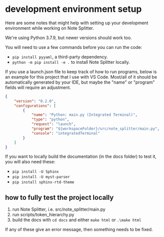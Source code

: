 # development environment setup

Here are some notes that might help with setting up your development environment while working on Note Splitter.

We're using Python 3.7.9, but newer versions should work too.

You will need to use a few commands before you can run the code:
* `pip install pyyaml`, a third-party dependency.
* `python -m pip install -e .` to install Note Splitter locally.

If you use a launch.json file to keep track of how to run programs, below is an example for this project that I use with VS Code. Most/all of it should be automatically generated by your IDE, but maybe the "name" or "program" fields will require an adjustment.

```json
{
    "version": "0.2.0",
    "configurations": [
        {
            "name": "Python: main.py (Integrated Terminal)",
            "type": "python",
            "request": "launch",
            "program": "${workspaceFolder}/src/note_splitter/main.py",
            "console": "integratedTerminal"
        }
    ]
}
```

If you want to locally build the documentation (in the docs folder) to test it, you will also need these:
* `pip install -U Sphinx`
* `pip install -U myst-parser`
* `pip install sphinx-rtd-theme`

## how to fully test the project locally
1. run Note Splitter, i.e. src/note_splitter/main.py
2. run scripts/token_hierarchy.py
3. build the docs with `cd docs` and either `make html` or `.\make html`

If any of these give an error message, then something needs to be fixed.
